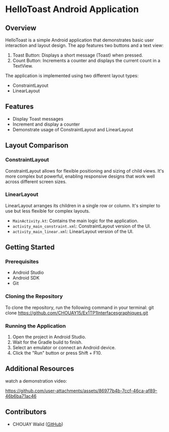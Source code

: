 # HelloToast Android Application

## Overview

HelloToast is a simple Android application that demonstrates basic user interaction and layout design. The app features two buttons and a text view:

1. Toast Button: Displays a short message (Toast) when pressed.
2. Count Button: Increments a counter and displays the current count in a TextView.

The application is implemented using two different layout types:
- ConstraintLayout
- LinearLayout

## Features

- Display Toast messages
- Increment and display a counter
- Demonstrate usage of ConstraintLayout and LinearLayout

## Layout Comparison

### ConstraintLayout

ConstraintLayout allows for flexible positioning and sizing of child views. It's more complex but powerful, enabling responsive designs that work well across different screen sizes.

### LinearLayout

LinearLayout arranges its children in a single row or column. It's simpler to use but less flexible for complex layouts.
- `MainActivity.kt`: Contains the main logic for the application.
- `activity_main_constraint.xml`: ConstraintLayout version of the UI.
- `activity_main_linear.xml`: LinearLayout version of the UI.

## Getting Started

### Prerequisites

- Android Studio
- Android SDK
- Git

### Cloning the Repository

To clone the repository, run the following command in your terminal:
git clone https://github.com/CHOUAY15/Ex1TP1Interfacesgraphiques.git
### Running the Application

1. Open the project in Android Studio.
2. Wait for the Gradle build to finish.
3. Select an emulator or connect an Android device.
4. Click the "Run" button or press Shift + F10.
## Additional Resources

watch a demonstration video:

https://github.com/user-attachments/assets/86977b4b-7ccf-46ca-af89-46b6ba71ac46


## Contributors
- CHOUAY Walid ([GitHub](https://github.com/CHOUAY15))
  

